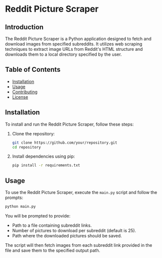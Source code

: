 # Reddit Picture Scraper

## Introduction

The Reddit Picture Scraper is a Python application designed to fetch and download images from specified subreddits. It utilizes web scraping techniques to extract image URLs from Reddit's HTML structure and downloads them to a local directory specified by the user.

## Table of Contents

- [Installation](#installation)
- [Usage](#usage)
- [Contributing](#contributing)
- [License](#license)

## Installation

To install and run the Reddit Picture Scraper, follow these steps:

1. Clone the repository:

   ```bash
   git clone https://github.com/your/repository.git
   cd repository
   ```

2. Install dependencies using pip:

   ```bash
   pip install -r requirements.txt
   ```

## Usage

To use the Reddit Picture Scraper, execute the `main.py` script and follow the prompts:

```bash
python main.py
```

You will be prompted to provide:
- Path to a file containing subreddit links.
- Number of pictures to download per subreddit (default is 25).
- Path where the downloaded pictures should be saved.

The script will then fetch images from each subreddit link provided in the file and save them to the specified output path.